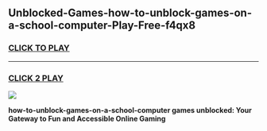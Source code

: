
## Unblocked-Games-how-to-unblock-games-on-a-school-computer-Play-Free-f4qx8
<h3>
<a href="https://premium76.site?title=how-to-unblock-games-on-a-school-computer&ref=19M">CLICK TO PLAY</a></h3>
<hr>

<h3>
<a href="https://premium76.site?title=how-to-unblock-games-on-a-school-computer&ref=19M">CLICK 2 PLAY</a>
  
</h3>

<a href="https://premium76.site?title=how-to-unblock-games-on-a-school-computer&ref=19M"><img src="https://clearcache.store/games.png"></a>


**how-to-unblock-games-on-a-school-computer games unblocked: Your Gateway to Fun and Accessible Online Gaming**

